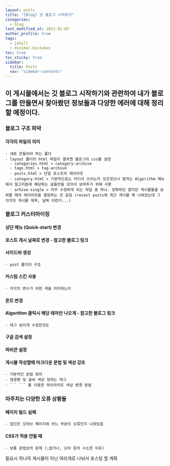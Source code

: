 ```yaml
---
layout: posts
title: "[Blog] 깃 블로그 시작하기"
categories:
  - blog
last_modified_at: 2021-02-03
author_profile: true
tags:
  - jekyll
  - minimal-mistakes
toc: true
toc_sticky: true
sidebar:
  title: Posts
  nav: "sidebar-contents"
---
```


## 이 게시물에서는 깃 블로그 시작하기와 관련하여 내가 블로그를 만들면서 찾아봤던 정보들과 다양한 에러에 대해 정리할 예정이다.


### 블로그 구조 파악

#### 각각의 파일의 의미
    - 새로 만들어야 하는 폴더
    - layout 폴더의 html 파일이 결국엔 블로그의 css를 설정
      - categories.html > category-archive
      - tags.html > tag-archive
      - posts.html > 단일 포스트의 레이아웃
      - category.html > 기본적으로는 어디서 쓰이는지 모르겟으나 필자는 Algorithm 메뉴에서 알고리즘에 해당하는 글들만을 모아서 보여주기 위해 사용
      - arhive-single > 자주 수정하게 되는 파일 중 하나. 정확하진 않지만 게시물들을 보여줄 때의 레이아웃을 결정하는 것 같음 (recent posts에 최근 게시물 쭉 나와있는데 그 각각의 게시물 제목, 날짜 이런거...)



### 블로그 커스터마이징

#### 상단 메뉴 (Quick-start) 변경
#### 포스트 게시 날짜로 변경 - 참고한 블로그 링크
#### 사이드바 생성
    - post 폴더의 구조
#### 커스텀 스킨 사용
    - 각각의 변수가 어떤 색을 의미하는지
#### 폰트 변경
#### Algorithm 클릭시 해당 테마만 나오게 - 참고한 블로그 링크
    - 태그 보이게 수정한것도
#### 구글 검색 설정
#### 파비콘 설정


#### 게시물 작성할때 마크다운 문법 및 색상 강조
    - 기본적인 문법 정리
    - 형광펜 및 글씨 색상 정하는 태그
    - ``` ``` 를 이용한 하이라이트 색상 변경 방법



### 마주치는 다양한 오류 상황들

#### 페이지 빌드 실패
    - 일단은 깃허브 페이지에 어느 부분이 오류인지 나와있음
#### CSS가 적용 안될 때
    - 보통 문법상의 문제 (;없거나, 오타 등의 사소한 이유)


필요시 하나의 게시물이 아닌 여러개로 나눠서 포스팅 할 계획
